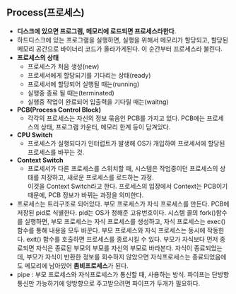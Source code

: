 ## Process(프로세스)

* **디스크에 있으면 프로그램, 메모리에 로드되면 프로세스라한다**.
* 하드디스크에 있는 프로그램을 실행하면, 실행을 위해서 메모리가 할당되고, 할당된 메모리 공간으로 바이너리 코드가 올라가게된다. 이 순간부터 프로세스라 불린다.
* **프로세스의 상태**
  + 프로세스가 처음 생성(new)
  + 프로세서에게 할당되기를 기다리는 상태(ready)
  + 프로세서에 할당되어 실행될 때는(running)
  + 실행중 종료 될 때는(terminated)
  + 실행중 작업이 완료되어 입출력을 기다릴 때는(waitng)
* **PCB(Process Control Block)**
  - 각각의 프로세스는 자신의 정보 묶음인 PCB를 가지고 있다. PCB에는 프로세스의 상태, 프로그램 카운터, 메모리 한계 등이 담겨있다.
* **CPU Switch**
  - 프로세스가 실행되다가 인터럽트가 발생해 OS가 개입하여 프로세서에 할당된 프로세스를 바꾸는 것.
* **Context Switch**
  - 프로세서가 다른 프로세스를 스위치할 때, 시스템은 작업중이던 프로세스의 상태를 저장하고, 새로운 프로세스를 로드하는 과정.  
    이것을 Context Switch라고 한다. 프로세스의 입장에서 Context는 PCB이기 때문에, PCB 정보가 바뀌는 과정을 의미한다.
* 프로세스는 트리구조로 되어있다. 부모 프로세스가 자식 프로세스를 만든다. PCB에 저장된 pid로 식별한다. pid는 OS가 정해준 고유번호이다. 시스템 콜의 fork()함수를 실행하면,
부모 프로세스는 자식 프로세스를 생성하고, 자식 프로세스는 exec() 함수를 통해 내용을 모두 바꾼다. 부모 프로세스와 자식 프로세스는 동시에 작동한다.
exit() 함수를 호출하면 프로세스를 종료시킬 수 있다. 부모가 자식보다 먼저 종료되면 자식은 종료된 부모의 부모를 자신의 부모로 바라본다. 자식이 종료되었는데,
부모가 자식이 반환한 정보를 회수하지 않았으면 자식프로세스는 종료되었음에도 메모리에 남아있어 **좀비프로세스**가 된다.
* pipe : 부모 프로세스와 자식프로세스가 통신할 때, 사용하는 방식. 파이프는 단방향 통신만 가능하기에 양방향으로 주고받으려면 파이프가 두개가 필요하다.
